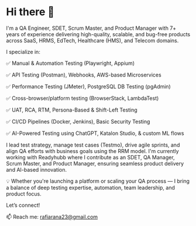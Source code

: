 # Hi there 👋

I'm a QA Engineer, SDET, Scrum Master, and Product Manager with 7+ years of experience delivering high-quality, scalable, and bug-free products across SaaS, HRMS, EdTech, Healthcare (HMS), and Telecom domains.

I specialize in:

✅ Manual & Automation Testing (Playwright, Appium)

✅ API Testing (Postman), Webhooks, AWS-based Microservices

✅ Performance Testing (JMeter), PostgreSQL DB Testing (pgAdmin)

✅ Cross-browser/platform testing (BrowserStack, LambdaTest)

✅ UAT, RCA, RTM, Persona-Based & Shift-Left Testing

✅ CI/CD Pipelines (Docker, Jenkins), Basic Security Testing

✅ AI-Powered Testing using ChatGPT, Katalon Studio, & custom ML flows

I lead test strategy, manage test cases (Testmo), drive agile sprints, and align QA efforts with business goals using the RRM model. I'm currently working with Readyhubb where I contribute as an SDET, QA Manager, Scrum Master, and Product Manager, ensuring seamless product delivery and AI-based innovation.

💡 Whether you're launching a platform or scaling your QA process — I bring a balance of deep testing expertise, automation, team leadership, and product focus.

Let’s connect!

📫 Reach me: rafiarana23@gmail.com

